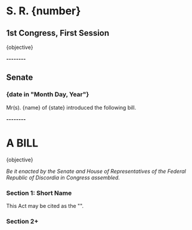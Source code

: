 # S. R. {number}
## 1st Congress, First Session

{objective}

**--------**
## Senate
### {date in "Month Day, Year"}
Mr(s). {name} of {state} introduced the following bill.

**--------**
# A BILL

{objective}

*Be it enacted by the Senate and House of Representatives of the Federal Republic of Discordia in Congress assembled.*

### Section 1: Short Name

This Act may be cited as the "".

### Section 2+